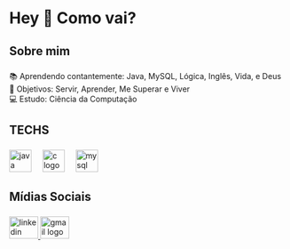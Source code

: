 <h1 align="left">Hey 👋 Como vai?</h1>

###

<h2 align="left">Sobre mim</h2>

###

<p align="left">📚 Aprendendo contantemente: Java, MySQL, Lógica, Inglês, Vida, e Deus<br>🎯 Objetivos: Servir, Aprender, Me Superar e Viver<br>💻 Estudo: Ciência da Computação</p>

###

<h2 align="left">TECHS</h2>

###

<div align="left">
  <img src="https://cdn.jsdelivr.net/gh/devicons/devicon/icons/java/java-original.svg" height="40" alt="java logo"  />
  <img width="12" />
  <img src="https://cdn.jsdelivr.net/gh/devicons/devicon/icons/c/c-original.svg" height="40" alt="c logo"  />
  <img width="12" />
  <img src="https://cdn.jsdelivr.net/gh/devicons/devicon/icons/mysql/mysql-original.svg" height="40" alt="mysql logo"  />
</div>

###

<h2 align="left">Mídias Sociais</h2>

###

<div align="left">
  <a href="www.linkedin.com/in/dev-mauriciodequeiroz" target="_blank">
    <img src="https://raw.githubusercontent.com/maurodesouza/profile-readme-generator/master/src/assets/icons/social/linkedin/default.svg" width="52" height="40" alt="linkedin logo"  />
  </a>
  <a href="mauriciodequeirozz@gmail.com" target="_blank">
    <img src="https://raw.githubusercontent.com/maurodesouza/profile-readme-generator/master/src/assets/icons/social/gmail/default.svg" width="52" height="40" alt="gmail logo"  />
  </a>
</div>

###
